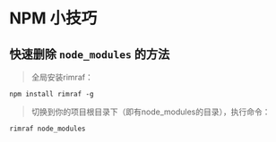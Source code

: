 # NPM 小技巧

## 快速删除 `node_modules` 的方法

> 全局安装rimraf：

`
npm install rimraf -g
`

> 切换到你的项目根目录下（即有node_modules的目录），执行命令：

`
rimraf node_modules
`
